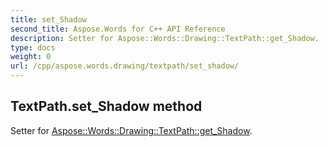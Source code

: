 ```yaml
---
title: set_Shadow
second_title: Aspose.Words for C++ API Reference
description: Setter for Aspose::Words::Drawing::TextPath::get_Shadow. 
type: docs
weight: 0
url: /cpp/aspose.words.drawing/textpath/set_shadow/
---
```

## TextPath.set_Shadow method


Setter for [Aspose::Words::Drawing::TextPath::get_Shadow](./get_shadow/).

